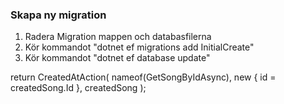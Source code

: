 ### Skapa ny migration

1. Radera Migration mappen och databasfilerna
2. Kör kommandot "dotnet ef migrations add InitialCreate"
3. Kör kommandot "dotnet ef database update"

<!-- För att returnera CreatedAtAction så måste man sätta   [HttpGet("song/{id:int}")]
                                                            [ActionName("GetSongByIdAsync")]
på den metoden som är inuti (nameof)-->

return CreatedAtAction(
nameof(GetSongByIdAsync),
new { id = createdSong.Id },
createdSong
);
